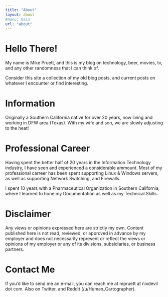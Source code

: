 ```yaml
---
title: "About"
layout: about
#menu: main
url: "about"
---
```


# Hello There!

My name is Mike Pruett, and this is my blog on technology, beer, movies, tv, and any other randomness that I can think of.

Consider this site a collection of my old blog posts, and current posts on whatever I encounter or find interesting.

# Information

Originally a Southern California native for over 20 years, now living and working in DFW area (Texas). With my wife and son, we are slowly adjusting to the heat!

# Professional Career

Having spent the better half of 20 years in the Information Technology industry, I have seen and experienced a considerable ammount.
Most of my professional carreer has been spent supporting Linux & Windows servers, as well as supporting Network Switching, and
Firewalls.

I spent 10 years with a Pharmaceutical Organization in Southern California, where I learned to hone my Documentation as well as my
Technical Skills.

# Disclaimer

Any views or opinions expressed here are strictly my own. Content published here is not read, reviewed, or approved in advance by my employer and does not necessarily represent or reflect the views or opinions of my employer or any of its divisions, subsidiaries, or business partners.

# Contact Me

If you’d like to send me an e-mail, you can reach me at mpruett at nixdevil dot com. Also on Twitter, and Reddit (/u/Human_Cartographer).